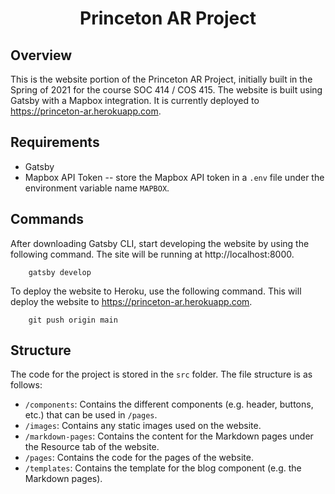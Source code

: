 <h1 align="center">
  Princeton AR Project
</h1>

##  Overview
This is the website portion of the Princeton AR Project, initially built in the Spring of 2021 for the course SOC 414 / COS 415. The website is built using Gatsby with a Mapbox integration. It is currently deployed to https://princeton-ar.herokuapp.com. 

## Requirements
* Gatsby
* Mapbox API Token -- store the Mapbox API token in a ```.env``` file under the environment variable name ```MAPBOX```. 

## Commands

After downloading Gatsby CLI, start developing the website by using the following command. The site will be running at http://localhost:8000.

```shell
    gatsby develop
```

To deploy the website to Heroku, use the following command. This will deploy the website to https://princeton-ar.herokuapp.com. 
```shell
    git push origin main
```

## Structure
The code for the project is stored in the ```src``` folder. The file structure is as follows:
* ```/components```: Contains the different components (e.g. header, buttons, etc.) that can be used in ```/pages```.
* ```/images```: Contains any static images used on the website.
* ```/markdown-pages```: Contains the content for the Markdown pages under the Resource tab of the website. 
* ```/pages```: Contains the code for the pages of the website. 
* ```/templates```: Contains the template for the blog component (e.g. the Markdown pages). 

